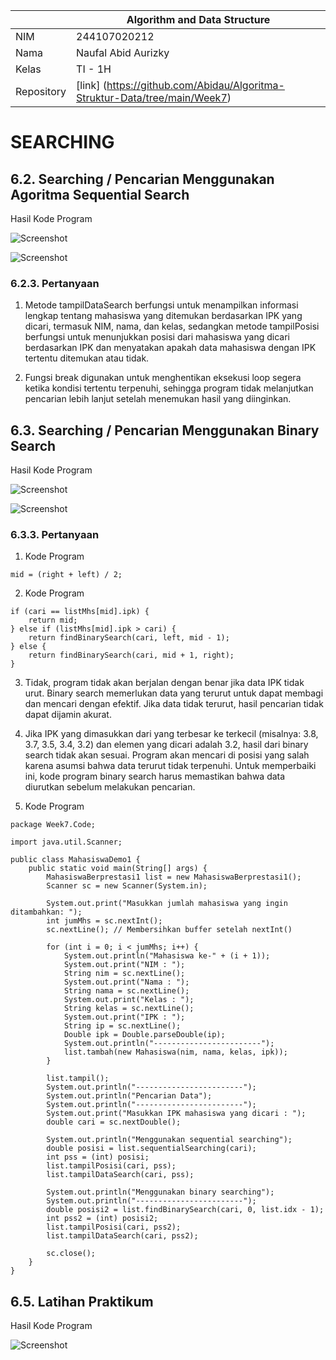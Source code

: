 |  | Algorithm and Data Structure |
|--|--|
| NIM |  244107020212|
| Nama |  Naufal Abid Aurizky |
| Kelas | TI - 1H |
| Repository | [link] (https://github.com/Abidau/Algoritma-Struktur-Data/tree/main/Week7) |

# SEARCHING


## 6.2. Searching / Pencarian Menggunakan Agoritma Sequential Search

Hasil Kode Program 

![Screenshot](img/P1.1.png)

![Screenshot](img/P1.2.png)

### 6.2.3. Pertanyaan

1. Metode tampilDataSearch berfungsi untuk menampilkan informasi lengkap tentang mahasiswa yang ditemukan berdasarkan IPK yang dicari, termasuk NIM, nama, dan kelas, sedangkan metode tampilPosisi berfungsi untuk menunjukkan posisi dari mahasiswa yang dicari berdasarkan IPK dan menyatakan apakah data mahasiswa dengan IPK tertentu ditemukan atau tidak.

2. Fungsi break digunakan untuk menghentikan eksekusi loop segera ketika kondisi tertentu terpenuhi, sehingga program tidak melanjutkan pencarian lebih lanjut setelah menemukan hasil yang diinginkan.

## 6.3. Searching / Pencarian Menggunakan Binary Search

Hasil Kode Program 

![Screenshot](img/P2.1.png)

![Screenshot](img/P2.2.png)

### 6.3.3. Pertanyaan

1. Kode Program

```
mid = (right + left) / 2;
```

2. Kode Program

```
if (cari == listMhs[mid].ipk) {
    return mid;
} else if (listMhs[mid].ipk > cari) {
    return findBinarySearch(cari, left, mid - 1);
} else {
    return findBinarySearch(cari, mid + 1, right);
}
```

3. Tidak, program tidak akan berjalan dengan benar jika data IPK tidak urut. Binary search memerlukan data yang terurut untuk dapat membagi dan mencari dengan efektif. Jika data tidak terurut, hasil pencarian tidak dapat dijamin akurat.

4. Jika IPK yang dimasukkan dari yang terbesar ke terkecil (misalnya: 3.8, 3.7, 3.5, 3.4, 3.2) dan elemen yang dicari adalah 3.2, hasil dari binary search tidak akan sesuai. Program akan mencari di posisi yang salah karena asumsi bahwa data terurut tidak terpenuhi. Untuk memperbaiki ini, kode program binary search harus memastikan bahwa data diurutkan sebelum melakukan pencarian.

5. Kode Program

```
package Week7.Code;

import java.util.Scanner;

public class MahasiswaDemo1 {
    public static void main(String[] args) {
        MahasiswaBerprestasi1 list = new MahasiswaBerprestasi1();
        Scanner sc = new Scanner(System.in);

        System.out.print("Masukkan jumlah mahasiswa yang ingin ditambahkan: ");
        int jumMhs = sc.nextInt();
        sc.nextLine(); // Membersihkan buffer setelah nextInt()

        for (int i = 0; i < jumMhs; i++) {
            System.out.println("Mahasiswa ke-" + (i + 1));
            System.out.print("NIM : ");
            String nim = sc.nextLine();
            System.out.print("Nama : ");
            String nama = sc.nextLine();
            System.out.print("Kelas : ");
            String kelas = sc.nextLine();
            System.out.print("IPK : ");
            String ip = sc.nextLine();
            Double ipk = Double.parseDouble(ip);
            System.out.println("------------------------");
            list.tambah(new Mahasiswa(nim, nama, kelas, ipk));
        }

        list.tampil();
        System.out.println("------------------------");
        System.out.println("Pencarian Data");
        System.out.println("------------------------");
        System.out.print("Masukkan IPK mahasiswa yang dicari : ");
        double cari = sc.nextDouble();

        System.out.println("Menggunakan sequential searching");
        double posisi = list.sequentialSearching(cari);
        int pss = (int) posisi;
        list.tampilPosisi(cari, pss);
        list.tampilDataSearch(cari, pss);

        System.out.println("Menggunakan binary searching");
        System.out.println("------------------------");
        double posisi2 = list.findBinarySearch(cari, 0, list.idx - 1);
        int pss2 = (int) posisi2;
        list.tampilPosisi(cari, pss2);
        list.tampilDataSearch(cari, pss2);

        sc.close();
    }
}
```

## 6.5. Latihan Praktikum

Hasil Kode Program 

![Screenshot](img/P3.1.png)